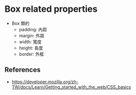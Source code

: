 # Box related properties

- Box 類的
  - padding: 內距
  - margin: 外距
  - width: 寬度
  - height: 長度
  - border: 外框


## References

- https://developer.mozilla.org/zh-TW/docs/Learn/Getting_started_with_the_web/CSS_basics
